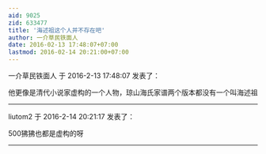 ```yaml
---
aid: 9025
zid: 633477
title: '海述祖这个人并不存在吧'
author: 一介草民铁面人
date: 2016-02-13 17:48:07+07:00
lastmod: 2016-02-14 20:21:00+07:00
---
```


一介草民铁面人 于 2016-2-13 17:48:07 发表了：

他更像是清代小说家虚构的一个人物，琼山海氏家谱两个版本都没有一个叫海述祖

---------

liutom2 于 2016-2-14 20:21:17 发表了：

500狒狒也都是虚构的呀

---------

